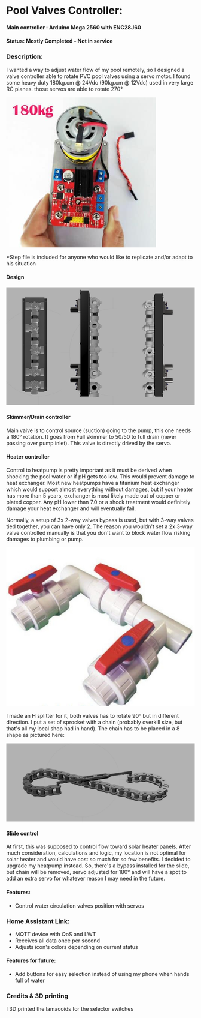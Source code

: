# Pool Valves Controller:

#### Main controller :  Arduino Mega 2560 with ENC28J60
#### Status: Mostly Completed - Not in service 

### Description:
I wanted a way to adjust water flow of my pool remotely, so I designed a valve controller able to rotate PVC pool valves using a servo motor. I found some heavy duty 180kg.cm @ 24Vdc (90kg.cm @ 12Vdc) used in very large RC planes. those servos are able to rotate 270°

![alt text](images/Servo.jpg "Servo Motor")

*Step file is included for anyone who would like to replicate and/or adapt to his situation

#### Design

![alt text](images/Rendering.jpg "Rendering")

#### Skimmer/Drain controller
Main valve is to control source (suction) going to the pump, this one needs a 180° rotation. It goes from Full skimmer to 50/50 to full drain (never passing over pump inlet). This valve is directly drived by the servo.

#### Heater controller
Control to heatpump is pretty important as it must be derived when shocking the pool water or if pH gets too low. This would prevent damage to heat exchanger. Most new heatpumps have a titanium heat exchanger which would support almost everything without damages, but if your heater has more than 5 years, exchanger is most likely made out of copper or plated copper. Any pH lower than 7.0 or a shock treatment would definitely damage your heat exchanger and will eventually fail.

Normally, a setup of 3x 2-way valves bypass is used, but with 3-way valves tied together, you can have only 2. The reason you wouldn't set a 2x 3-way valve controlled manually is that you don't want to block water flow risking damages to plumbing or pump.

![alt text](images/Bypass.jpg "Normal bypass setup")

I made an H splitter for it, both valves has to rotate 90° but in different direction. I put a set of sprocket with a chain (probably overkill size, but that's all my local shop had in hand). The chain has to be placed in a 8 shape as pictured here:

![alt text](images/Chain.jpg "Chain installation")

#### Slide control
At first, this was supposed to control flow toward solar heater panels. After much consideration, calculations and logic, my location is not optimal for solar heater and would have cost so much for so few benefits. I decided to upgrade my heatpump instead. So, there's a bypass installed for the slide, but chain will be removed, servo adjusted for 180° and will have a spot to add an extra servo for whatever reason I may need in the future.

#### Features:
- Control water circulation valves position with servos


### Home Assistant Link:
- MQTT device with QoS and LWT
- Receives all data once per second
- Adjusts icon's colors depending on current status

#### Features for future:
- Add buttons for easy selection instead of using my phone when hands full of water
  
### Credits & 3D printing
I 3D printed the lamacoids for the selector switches